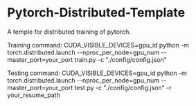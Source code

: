 # Pytorch-Distributed-Template
A temple for distributed training of pytorch.

Training command:
CUDA_VISIBLE_DEVICES=gpu_id python -m torch.distributed.launch --nproc_per_node=gpu_num --master_port=your_port train.py -c "./config/config.json"

Testing command:
CUDA_VISIBLE_DEVICES=gpu_id python -m torch.distributed.launch --nproc_per_node=gpu_num --master_port=your_port test.py -c "./config/config.json" -r your_resume_path
